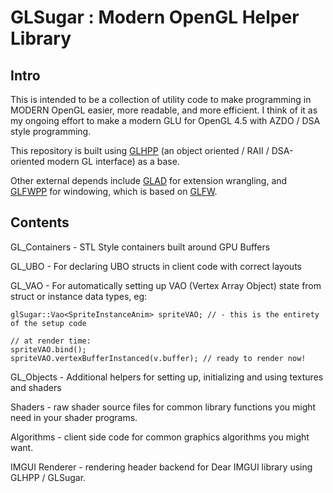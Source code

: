# GLSugar : Modern OpenGL Helper Library

## Intro

This is intended to be a collection of utility code to make programming in MODERN OpenGL easier, more readable, and more efficient.  I think of it as my ongoing effort to make a modern GLU for OpenGL 4.5 with AZDO / DSA style programming.

This repository is built using [GLHPP](https://github.com/Steve132/glhpp) (an object oriented / RAII / DSA-oriented modern GL interface) as a base.

Other external depends include [GLAD](https://glad.dav1d.de/) for extension wrangling, and [GLFWPP](https://github.com/Steve132/glfwpp) for windowing, which is based on [GLFW](https://github.com/glfw/glfw).

## Contents

GL_Containers - STL Style containers built around GPU Buffers

GL_UBO - For declaring UBO structs in client code with correct layouts

GL_VAO - For automatically setting up VAO (Vertex Array Object) state from struct or instance data types, eg:

    glSugar::Vao<SpriteInstanceAnim> spriteVAO; // - this is the entirety of the setup code

    // at render time:
    spriteVAO.bind();
    spriteVAO.vertexBufferInstanced(v.buffer); // ready to render now!

GL_Objects - Additional helpers for setting up, initializing and using textures and shaders

Shaders - raw shader source files for common library functions you might need in your shader programs.

Algorithms - client side code for common graphics algorithms you might want.

IMGUI Renderer - rendering header backend for Dear IMGUI library using GLHPP / GLSugar.
